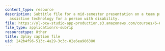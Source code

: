 ```yaml
---
content_type: resource
description: Subtitle file for a mid-semester presentation on a team project to develop
  assistive technology for a person with disability.
file: https://ol-ocw-studio-app-production.s3.amazonaws.com/courses/6-811-principles-and-practice-of-assistive-technology-fall-2014/242b4f96513c4a293c3c02e6ea986380_EWjWv1YBB7A.srt
file_type: application/x-subrip
resourcetype: Other
title: 3play caption file
uid: 242b4f96-513c-4a29-3c3c-02e6ea986380
---
```

